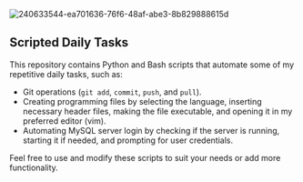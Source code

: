 ![240633544-ea701636-76f6-48af-abe3-8b829888615d](https://github.com/user-attachments/assets/24e7b942-c660-441e-8e17-15191955e33e)   
## Scripted Daily Tasks  
This repository contains Python and Bash scripts that automate some of my repetitive daily tasks, such as: 
- Git operations (`git add`, `commit`, `push`, and `pull`).  
- Creating programming files by selecting the language, inserting necessary header files, making the file executable, and opening it in my preferred editor (vim).  
- Automating MySQL server login by checking if the server is running, starting it if needed, and prompting for user credentials.  

Feel free to use and modify these scripts to suit your needs or add more functionality.
